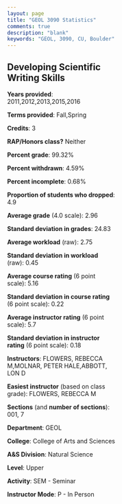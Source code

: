```yaml
---
layout: page
title: "GEOL 3090 Statistics"
comments: true
description: "blank"
keywords: "GEOL, 3090, CU, Boulder"
--- 
```

<head>
<script src="https://ajax.googleapis.com/ajax/libs/jquery/2.1.3/jquery.min.js"></script>
<script src="https://dl.dropboxusercontent.com/s/pc42nxpaw1ea4o9/highcharts.js?dl=0"></script>
<!-- <script src="../assets/js/highcharts.js"></script> -->
<style type="text/css">@font-face {
	font-family: "Bebas Neue";
	src: url(https://www.filehosting.org/file/details/544349/BebasNeue%20Regular.otf) format("opentype");
	}
	h1.Bebas { 
		font-family: "Bebas Neue", Verdana, Tahoma;
	}
</style>
</head>
<body>
	<div id="container" style="float: right; width: 45%; height: 88%; margin-left: 2.5%; margin-right: 2.5%;"></div>
	<script language="JavaScript">
		$(document).ready(function() {
		var chart = {type: 'column'};
		var title = {text: 'Grade Distribution'};
		var xAxis = {categories: ['A','B','C','D','F'],crosshair: true};
		var yAxis = {min: 0,title: {text: 'Percentage'}};
		var tooltip = {headerFormat: '<center><b><span style="font-size:20px">{point.key}</span></b></center>',
		               pointFormat: '<td style="padding:0"><b>{point.y:.1f}%</b></td>',
		               footerFormat: '</table>',shared: true,useHTML: true};
		var plotOptions = {column: {pointPadding: 0.0,borderWidth: 0}};  
		var credits = {enabled: false};var series= [{name: 'Percent',data: [33.33,44.44,15.56,2.96,3.7,]}];
		var json = {};
		json.chart = chart;
		json.title = title;
		json.tooltip = tooltip;
		json.xAxis = xAxis;
		json.yAxis = yAxis;  
		json.series = series;
		json.plotOptions = plotOptions;  
		json.credits = credits;
		$('#container').highcharts(json);
	});
	</script>
</body>
			   
## Developing Scientific Writing Skills

**Years provided**: 2011,2012,2013,2015,2016

**Terms provided**: Fall,Spring

**Credits**: 3

**RAP/Honors class?** Neither

**Percent grade**: 99.32%

**Percent withdrawn**: 4.59%

**Percent incomplete**: 0.68%

**Proportion of students who dropped**: 4.9

**Average grade** (4.0 scale): 2.96

**Standard deviation in grades**: 24.83

**Average workload** (raw): 2.75

**Standard deviation in workload** (raw): 0.45

**Average course rating** (6 point scale): 5.16

**Standard deviation in course rating** (6 point scale): 0.22

**Average instructor rating** (6 point scale): 5.7

**Standard deviation in instructor rating** (6 point scale): 0.18

**Instructors**: FLOWERS, REBECCA M,MOLNAR, PETER HALE,ABBOTT, LON D

**Easiest instructor** (based on class grade): FLOWERS, REBECCA M

**Sections** (and **number of sections**): 001, 7

**Department**: GEOL

**College**: College of Arts and Sciences

**A&S Division**: Natural Science

**Level**: Upper

**Activity**: SEM - Seminar

**Instructor Mode**: P  - In Person